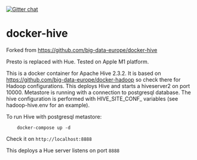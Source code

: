 [![Gitter chat](https://badges.gitter.im/gitterHQ/gitter.png)](https://gitter.im/big-data-europe/Lobby)

# docker-hive

Forked from https://github.com/big-data-europe/docker-hive

Presto is replaced with Hue.
Tested on Apple M1 platform.

This is a docker container for Apache Hive 2.3.2. It is based on https://github.com/big-data-europe/docker-hadoop so check there for Hadoop configurations.
This deploys Hive and starts a hiveserver2 on port 10000.
Metastore is running with a connection to postgresql database.
The hive configuration is performed with HIVE_SITE_CONF_ variables (see hadoop-hive.env for an example).

To run Hive with postgresql metastore:
```
    docker-compose up -d
```


Check it on `http://localhost:8888`

This deploys a Hue server listens on port `8888`
